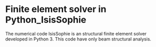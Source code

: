 # Finite element solver in Python_IsisSophie
 The numerical code IsisSophie is an structural finite element solver developed in Python 3. This code have only beam structural analysis.


